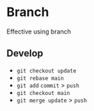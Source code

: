 # Branch

Effective using branch

## Develop

- `git checkout update`
- `git rebase main`
- `git add` `commit` > `push`
- `git checkout main`
- `git merge update` > `push`

